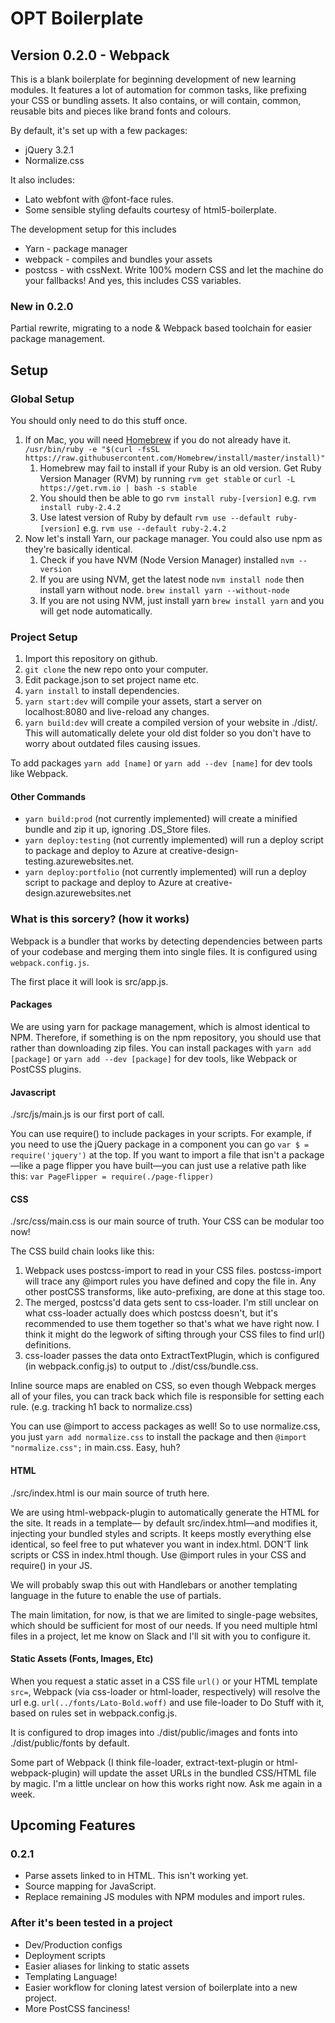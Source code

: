 # OPT Boilerplate
## Version 0.2.0 - Webpack

This is a blank boilerplate for beginning development of new learning modules. It features a lot of automation for common tasks, like prefixing your CSS or bundling assets. It also contains, or will contain, common, reusable bits and pieces like brand fonts and colours. 

By default, it's set up with a few packages: 

- jQuery 3.2.1
- Normalize.css

It also includes:

- Lato webfont with @font-face rules. 
- Some sensible styling defaults courtesy of html5-boilerplate. 

The development setup for this includes 

- Yarn - package manager
- webpack - compiles and bundles your assets 
- postcss - with cssNext. Write 100% modern CSS and let the machine do your fallbacks! And yes, this includes CSS variables. 

### New in 0.2.0
Partial rewrite, migrating to a node & Webpack based toolchain for easier package management. 


## Setup
### Global Setup
You should only need to do this stuff once. 

1. If on Mac, you will need [Homebrew](https://brew.sh/) if you do not already have it. `/usr/bin/ruby -e "$(curl -fsSL https://raw.githubusercontent.com/Homebrew/install/master/install)"` 
   1. Homebrew may fail to install if your Ruby is an old version. Get Ruby Version Manager (RVM) by running `rvm get stable` or `curl -L https://get.rvm.io | bash -s stable` 
   2. You should then be able to go `rvm install ruby-[version]` e.g. `rvm install ruby-2.4.2` 
   3. Use latest version of Ruby by default `rvm use --default ruby-[version]` e.g. `rvm use --default ruby-2.4.2`
2. Now let's install Yarn, our package manager. You could also use npm as they're basically identical.
   1. Check if you have NVM (Node Version Manager) installed `nvm --version`
   2. If you are using NVM, get the latest node `nvm install node` then install yarn without node. `brew install yarn --without-node`
   3. If you are not using NVM, just install yarn `brew install yarn` and you will get node automatically.

### Project Setup
1. Import this repository on github.
2. `git clone` the new repo onto your computer.
3. Edit package.json to set project name etc. 
4. `yarn install` to install dependencies. 
5. `yarn start:dev` will compile your assets, start a server on localhost:8080 and live-reload any changes. 
6. `yarn build:dev` will create a compiled version of your website in ./dist/. This will automatically delete your old dist folder so you don't have to worry about outdated files causing issues. 

To add packages `yarn add [name]` or `yarn add --dev [name]` for dev tools like Webpack. 

#### Other Commands
- `yarn build:prod` (not currently implemented) will create a minified bundle and zip it up, ignoring .DS_Store files. 
- `yarn deploy:testing` (not currently implemented) will run a deploy script to package and deploy to Azure at creative-design-testing.azurewebsites.net.
- `yarn deploy:portfolio` (not currently implemented) will run a deploy script to package and deploy to Azure at creative-design.azurewebsites.net 


### What is this sorcery? (how it works)
Webpack is a bundler that works by detecting dependencies between parts of your codebase and merging them into single files. It is configured using `webpack.config.js`. 

The first place it will look is src/app.js. 

#### Packages
We are using yarn for package management, which is almost identical to NPM. Therefore, if something is on the npm repository, you should use that rather than downloading zip files. You can install packages with `yarn add [package]` or `yarn add --dev [package]` for dev tools, like Webpack or PostCSS plugins. 

#### Javascript
./src/js/main.js is our first port of call. 

You can use require() to include packages in your scripts. For example, if you need to use the jQuery package in a component you can go `var $ = require('jquery')` at the top. If you want to import a file that isn't a package—like a page flipper you have built—you can just use a relative path like this: `var PageFlipper = require(./page-flipper)` 

#### CSS 
./src/css/main.css is our main source of truth. Your CSS can be modular too now!

The CSS build chain looks like this:

1. Webpack uses postcss-import to read in your CSS files. postcss-import will trace any @import rules you have defined and copy the file in. Any other postCSS transforms, like auto-prefixing, are done at this stage too.
2. The merged, postcss'd data gets sent to css-loader. I'm still unclear on what css-loader actually does which postcss doesn't, but it's recommended to use them together so that's what we have right now. I think it might do the legwork of sifting through your CSS files to find url() definitions. 
3. css-loader passes the data onto ExtractTextPlugin, which is configured (in webpack.config.js) to output to ./dist/css/bundle.css. 

Inline source maps are enabled on CSS, so even though Webpack merges all of your files, you can track back which file is responsible for setting each rule. (e.g. tracking h1 back to normalize.css)

You can use @import to access packages as well! So to use normalize.css, you just `yarn add normalize.css` to install the package and then `@import "normalize.css";` in main.css. Easy, huh? 

#### HTML
./src/index.html is our main source of truth here. 

We are using html-webpack-plugin to automatically generate the HTML for the site. It reads in a template— by default src/index.html—and modifies it, injecting your bundled styles and scripts. It keeps mostly everything else identical, so feel free to put whatever you want in index.html. DON'T link scripts or CSS in index.html though. Use @import rules in your CSS and require() in your JS. 

We will probably swap this out with Handlebars or another templating language in the future to enable the use of partials. 

The main limitation, for now, is that we are limited to single-page websites, which should be sufficient for most of our needs. If you need multiple html files in a project, let me know on Slack and I'll sit with you to configure it. 

#### Static Assets (Fonts, Images, Etc)
When you request a static asset in a CSS file `url()` or your HTML template `src=`, Webpack (via css-loader or html-loader, respectively) will resolve the url e.g. `url(../fonts/Lato-Bold.woff)` and use file-loader to Do Stuff with it, based on rules set in webpack.config.js. 

It is configured to drop images into ./dist/public/images and fonts into ./dist/public/fonts by default. 

Some part of Webpack (I think file-loader, extract-text-plugin or html-webpack-plugin) will update the asset URLs in the bundled CSS/HTML file by magic. I'm a little unclear on how this works right now. Ask me again in a week. 


## Upcoming Features
### 0.2.1
- Parse assets linked to in HTML. This isn't working yet. 
- Source mapping for JavaScript. 
- Replace remaining JS modules with NPM modules and import rules. 

### After it's been tested in a project 
- Dev/Production configs
- Deployment scripts
- Easier aliases for linking to static assets 
- Templating Language! 
- Easier workflow for cloning latest version of boilerplate into a new project. 
- More PostCSS fanciness! 
